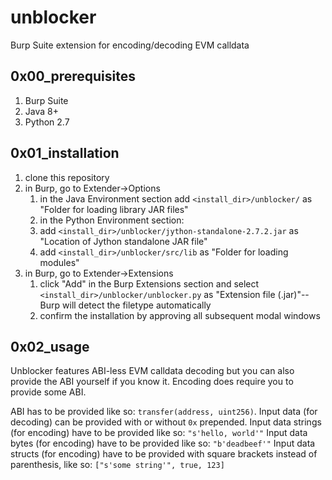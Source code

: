 # unblocker
Burp Suite extension for encoding/decoding EVM calldata


## 0x00_prerequisites
1. Burp Suite
2. Java 8+
3. Python 2.7

## 0x01_installation
1. clone this repository
2. in Burp, go to Extender->Options
    1. in the Java Environment section add `<install_dir>/unblocker/` as "Folder for loading library JAR files"
    2. in the Python Environment section:
    3. add `<install_dir>/unblocker/jython-standalone-2.7.2.jar` as "Location of Jython standalone JAR file"
    4. add `<install_dir>/unblocker/src/lib` as "Folder for loading modules"
3. in Burp, go to Extender->Extensions
    1. click "Add" in the Burp Extensions section and select `<install_dir>/unblocker/unblocker.py` as "Extension file (.jar)"--Burp will detect the filetype automatically
    2. confirm the installation by approving all subsequent modal windows

## 0x02_usage
Unblocker features ABI-less EVM calldata decoding but you can also provide the ABI yourself if you know it.
Encoding does require you to provide some ABI.

ABI has to be provided like so: `transfer(address, uint256)`.
Input data (for decoding) can be provided with or without `0x` prepended.
Input data strings (for encoding) have to be provided like so: `"s'hello, world'"`
Input data bytes (for encoding) have to be provided like so: `"b'deadbeef'"`
Input data structs (for encoding) have to be provided with square brackets instead of parenthesis, like so: `["s'some string'", true, 123]`